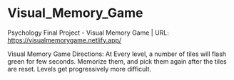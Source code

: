 # Visual_Memory_Game
Psychology Final Project - Visual Memory Game | URL: https://visualmemorygame.netlify.app/

Visual Memory Game Directions:
At Every level, a number of tiles will flash green for few seconds. Memorize them, and pick them again after the tiles are reset.
Levels get progressively more difficult.



